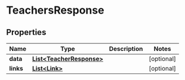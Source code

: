 # TeachersResponse

## Properties
Name | Type | Description | Notes
------------ | ------------- | ------------- | -------------
**data** | [**List&lt;TeacherResponse&gt;**](TeacherResponse.md) |  |  [optional]
**links** | [**List&lt;Link&gt;**](Link.md) |  |  [optional]
